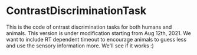 # ContrastDiscriminationTask
This is the code of ontrast discrimination tasks for both humans and animals.
This version is under modification starting from Aug 12th, 2021. We want to include RT dependent timeout to encourage animals to guess less and use the sensory information more. We'll see if it works :)
